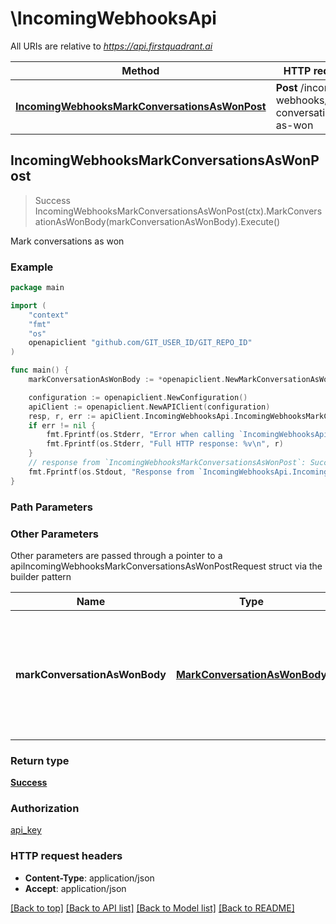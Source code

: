 # \IncomingWebhooksApi

All URIs are relative to *https://api.firstquadrant.ai*

Method | HTTP request | Description
------------- | ------------- | -------------
[**IncomingWebhooksMarkConversationsAsWonPost**](IncomingWebhooksApi.md#IncomingWebhooksMarkConversationsAsWonPost) | **Post** /incoming-webhooks/mark-conversations-as-won | Mark conversations as won



## IncomingWebhooksMarkConversationsAsWonPost

> Success IncomingWebhooksMarkConversationsAsWonPost(ctx).MarkConversationAsWonBody(markConversationAsWonBody).Execute()

Mark conversations as won



### Example

```go
package main

import (
    "context"
    "fmt"
    "os"
    openapiclient "github.com/GIT_USER_ID/GIT_REPO_ID"
)

func main() {
    markConversationAsWonBody := *openapiclient.NewMarkConversationAsWonBody(interface{}(user@example.com), interface{}(aac843f5-69ab-4f88-9afb-0ed33a383ee4)) // MarkConversationAsWonBody | Find conversations using the given email address and create unique goal events based on the idempotency key.

    configuration := openapiclient.NewConfiguration()
    apiClient := openapiclient.NewAPIClient(configuration)
    resp, r, err := apiClient.IncomingWebhooksApi.IncomingWebhooksMarkConversationsAsWonPost(context.Background()).MarkConversationAsWonBody(markConversationAsWonBody).Execute()
    if err != nil {
        fmt.Fprintf(os.Stderr, "Error when calling `IncomingWebhooksApi.IncomingWebhooksMarkConversationsAsWonPost``: %v\n", err)
        fmt.Fprintf(os.Stderr, "Full HTTP response: %v\n", r)
    }
    // response from `IncomingWebhooksMarkConversationsAsWonPost`: Success
    fmt.Fprintf(os.Stdout, "Response from `IncomingWebhooksApi.IncomingWebhooksMarkConversationsAsWonPost`: %v\n", resp)
}
```

### Path Parameters



### Other Parameters

Other parameters are passed through a pointer to a apiIncomingWebhooksMarkConversationsAsWonPostRequest struct via the builder pattern


Name | Type | Description  | Notes
------------- | ------------- | ------------- | -------------
 **markConversationAsWonBody** | [**MarkConversationAsWonBody**](MarkConversationAsWonBody.md) | Find conversations using the given email address and create unique goal events based on the idempotency key. | 

### Return type

[**Success**](Success.md)

### Authorization

[api_key](../README.md#api_key)

### HTTP request headers

- **Content-Type**: application/json
- **Accept**: application/json

[[Back to top]](#) [[Back to API list]](../README.md#documentation-for-api-endpoints)
[[Back to Model list]](../README.md#documentation-for-models)
[[Back to README]](../README.md)

